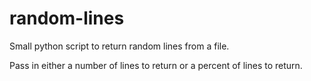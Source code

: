 # random-lines
Small python script to return random lines from a file.

Pass in either a number of lines to return or a percent of lines to return.
